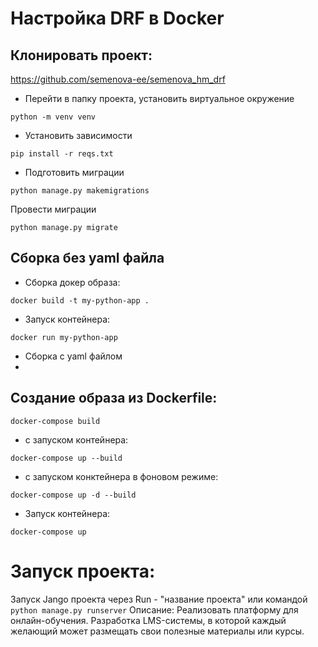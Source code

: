 

# Настройка DRF в Docker
## Клонировать проект:

https://github.com/semenova-ee/semenova_hm_drf

- Перейти в папку проекта, установить виртуальное окружение 

`python -m venv venv`

- Установить зависимости 

`pip install -r reqs.txt`

- Подготовить миграции 

`python manage.py makemigrations`

Провести миграции 

`python manage.py migrate`

## Сборка без yaml файла
- Сборка докер образа:

`docker build -t my-python-app . `

- Запуск контейнера:

`docker run my-python-app`


- Сборка с yaml файлом
- 
## Cоздание образа из Dockerfile:

`docker-compose build`

- с запуском контейнера:

`docker-compose up --build`

- с запуском конктейнера в фоновом режиме:

`docker-compose up -d --build`

- Запуск контейнера:

`docker-compose up`


# Запуск проекта:
Запуск Jango проекта через Run - "название проекта" или командой `python manage.py runserver`
Описание:
Реализовать платформу для онлайн-обучения. Разработка LMS-системы, в которой каждый желающий может размещать свои полезные материалы или курсы.

